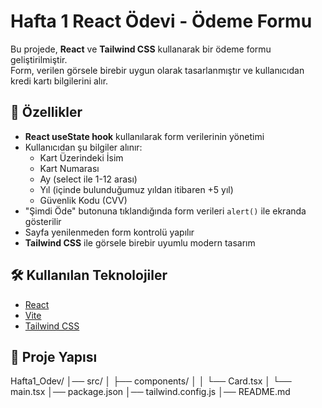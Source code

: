 # Hafta 1 React Ödevi - Ödeme Formu

Bu projede, **React** ve **Tailwind CSS** kullanarak bir ödeme formu geliştirilmiştir.  
Form, verilen görsele birebir uygun olarak tasarlanmıştır ve kullanıcıdan kredi kartı bilgilerini alır.

## 🚀 Özellikler
- **React useState hook** kullanılarak form verilerinin yönetimi
- Kullanıcıdan şu bilgiler alınır:
  - Kart Üzerindeki İsim
  - Kart Numarası
  - Ay (select ile 1-12 arası)
  - Yıl (içinde bulunduğumuz yıldan itibaren +5 yıl)
  - Güvenlik Kodu (CVV)
- "Şimdi Öde" butonuna tıklandığında form verileri `alert()` ile ekranda gösterilir
- Sayfa yenilenmeden form kontrolü yapılır
- **Tailwind CSS** ile görsele birebir uyumlu modern tasarım

## 🛠 Kullanılan Teknolojiler
- [React](https://react.dev/)
- [Vite](https://vitejs.dev/)
- [Tailwind CSS](https://tailwindcss.com/)

## 📂 Proje Yapısı

Hafta1_Odev/
│── src/
│ ├── components/
│ │ └── Card.tsx
│ └── main.tsx
│── package.json
│── tailwind.config.js
│── README.md